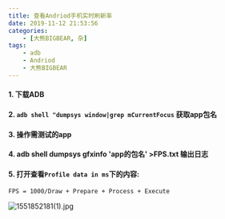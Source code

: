 ```yaml
---
title: 查看Andriod手机实时刷新率
date: 2019-11-12 21:53:56
categories: 
    - [大熊BIGBEAR, 杂]
tags:
    - adb
    - Andriod
    - 大熊BIGBEAR
---
```


#### 1. 下载ADB
#### 2. `adb shell "dumpsys window|grep mCurrentFocus`  获取app包名
#### 3. 操作需测试的app
#### 4. adb shell dumpsys gfxinfo 'app的包名'  >FPS.txt  输出日志
#### 5. 打开查看`Profile data in ms`下的内容:
`FPS = 1000/Draw + Prepare + Process + Execute`


![1551852181(1).jpg](https://upload-images.jianshu.io/upload_images/14618365-1b54255c3ec7b157.jpg?imageMogr2/auto-orient/strip%7CimageView2/2/w/1240)

<!-- more -->



